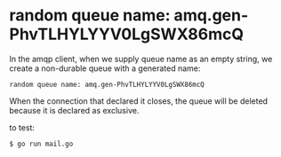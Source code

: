 # random queue name: amq.gen-PhvTLHYLYYV0LgSWX86mcQ

In the amqp client, when we supply queue name as an empty string, we create a
non-durable queue with a generated name:

    random queue name: amq.gen-PhvTLHYLYYV0LgSWX86mcQ


When the connection that declared it closes, the queue will be deleted because
it is declared as exclusive.

to test:

    $ go run mail.go
